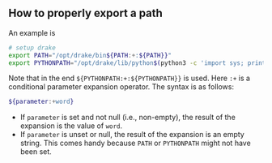 ## How to properly export a path
An example is
```zsh
# setup drake
export PATH="/opt/drake/bin${PATH:+:${PATH}}"
export PYTHONPATH="/opt/drake/lib/python$(python3 -c 'import sys; print("{0}.{1}".format(*sys.version_info))')/site-packages${PYTHONPATH:+:${PYTHONPATH}}"
```
Note that in the end `${PYTHONPATH:+:${PYTHONPATH}}` is used. Here `:+` is a conditional parameter expansion operator. The syntax is as follows:
```zsh
${parameter:+word}
```
- If `parameter` is set and not null (i.e., non-empty), the result of the expansion is the value of `word`.
- If `parameter` is unset or null, the result of the expansion is an empty string.
This comes handy because `PATH` or `PYTHONPATH` might not have been set.